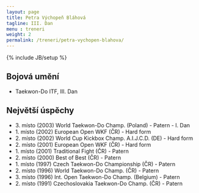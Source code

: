 ```yaml
---
layout: page
title: Petra Výchopeň Bláhová
tagline: III. Dan
menu : treneri
weight: 2
permalink: /treneri/petra-vychopen-blahova/
---
```

{% include JB/setup %}

## Bojová umění

- Taekwon-Do ITF, III. Dan

## Největší úspěchy

- 3\. místo (2003) World Taekwon-Do Champ. (Poland) - Patern - I. Dan
- 1\. místo (2002) European Open WKF (ČR) - Hard form
- 2\. místo (2002) World Cup Kickbox Champ. A.I.J.C.D. (DE) - Hard form
- 2\. místo (2001) European Open WKF (ČR) - Hard form
- 1\. místo (2001) Traditional Fight (ČR) - Patern
- 2\. místo (2000) Best of Best (ČR) - Patern
- 1\. místo (1997) Czech Taekwon-Do Championship (ČR) - Patern
- 2\. místo (1996) World Taekwon-Do Champ. (ČR) - Patern
- 3\. místo (1996) Int. Open Taekwon-Do Champ. (Belgium) - Patern
- 2\. místo (1991) Czechoslovakia Taekwon-Do Champ. (ČR) - Patern
